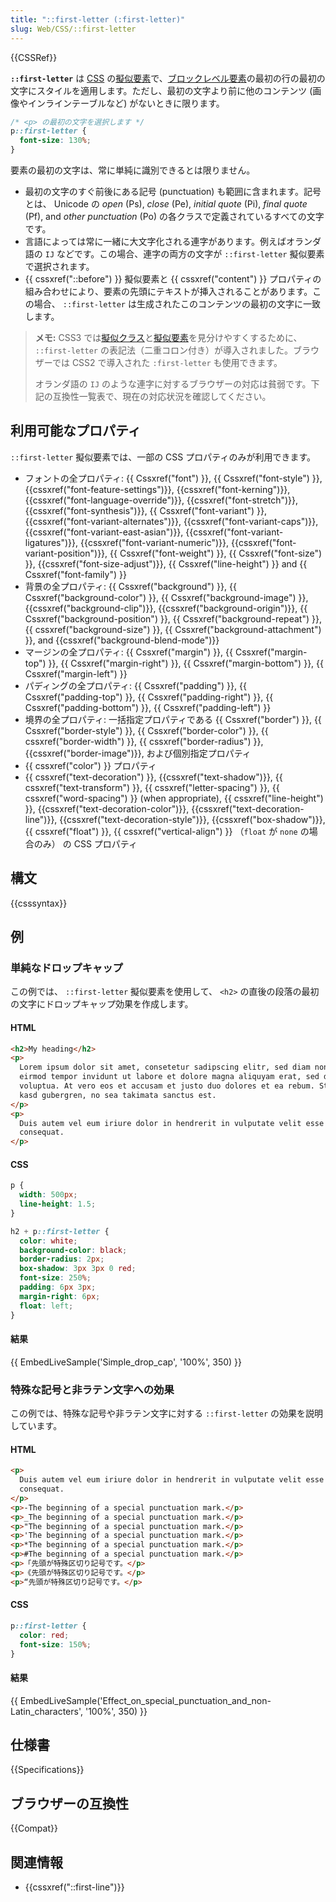 ```yaml
---
title: "::first-letter (:first-letter)"
slug: Web/CSS/::first-letter
---
```


{{CSSRef}}

**`::first-letter`** は [CSS](/ja/docs/Web/CSS) の[擬似要素](/ja/docs/Web/CSS/Pseudo-elements)で、[ブロックレベル要素](/ja/docs/Web/CSS/Visual_formatting_model#block-level_elements_and_block_boxes)の最初の行の最初の文字にスタイルを適用します。ただし、最初の文字より前に他のコンテンツ (画像やインラインテーブルなど) がないときに限ります。

```css
/* <p> の最初の文字を選択します */
p::first-letter {
  font-size: 130%;
}
```

要素の最初の文字は、常に単純に識別できるとは限りません。

- 最初の文字のすぐ前後にある記号 (punctuation) も範囲に含まれます。記号とは、 Unicode の _open_ (Ps), _close_ (Pe), _initial quote_ (Pi), _final quote_ (Pf), and _other punctuation_ (Po) の各クラスで定義されているすべての文字です。
- 言語によっては常に一緒に大文字化される連字があります。例えばオランダ語の `IJ` などです。この場合、連字の両方の文字が `::first-letter` 擬似要素で選択されます。
- {{ cssxref("::before") }} 擬似要素と {{ cssxref("content") }} プロパティの組み合わせにより、要素の先頭にテキストが挿入されることがあります。この場合、 `::first-letter` は生成されたこのコンテンツの最初の文字に一致します。

> **メモ:** CSS3 では[擬似クラス](/ja/docs/Web/CSS/Pseudo-classes)と[擬似要素](/ja/docs/Web/CSS/Pseudo-elements)を見分けやすくするために、 `::first-letter` の表記法（二重コロン付き）が導入されました。ブラウザーでは CSS2 で導入された `:first-letter` も使用できます。
>
> オランダ語の `IJ` のような連字に対するブラウザーの対応は貧弱です。下記の互換性一覧表で、現在の対応状況を確認してください。

## 利用可能なプロパティ

`::first-letter` 擬似要素では、一部の CSS プロパティのみが利用できます。

- フォントの全プロパティ: {{ Cssxref("font") }}, {{ Cssxref("font-style") }}, {{cssxref("font-feature-settings")}}, {{cssxref("font-kerning")}}, {{cssxref("font-language-override")}}, {{cssxref("font-stretch")}}, {{cssxref("font-synthesis")}}, {{ Cssxref("font-variant") }}, {{cssxref("font-variant-alternates")}}, {{cssxref("font-variant-caps")}}, {{cssxref("font-variant-east-asian")}}, {{cssxref("font-variant-ligatures")}}, {{cssxref("font-variant-numeric")}}, {{cssxref("font-variant-position")}}, {{ Cssxref("font-weight") }}, {{ Cssxref("font-size") }}, {{cssxref("font-size-adjust")}}, {{ Cssxref("line-height") }} and {{ Cssxref("font-family") }}
- 背景の全プロパティ: {{ Cssxref("background") }}, {{ Cssxref("background-color") }}, {{ Cssxref("background-image") }}, {{cssxref("background-clip")}}, {{cssxref("background-origin")}}, {{ Cssxref("background-position") }}, {{ Cssxref("background-repeat") }}, {{ cssxref("background-size") }}, {{ Cssxref("background-attachment") }}, and {{cssxref("background-blend-mode")}}
- マージンの全プロパティ: {{ Cssxref("margin") }}, {{ Cssxref("margin-top") }}, {{ Cssxref("margin-right") }}, {{ Cssxref("margin-bottom") }}, {{ Cssxref("margin-left") }}
- パディングの全プロパティ: {{ Cssxref("padding") }}, {{ Cssxref("padding-top") }}, {{ Cssxref("padding-right") }}, {{ Cssxref("padding-bottom") }}, {{ Cssxref("padding-left") }}
- 境界の全プロパティ: 一括指定プロパティである {{ Cssxref("border") }}, {{ Cssxref("border-style") }}, {{ Cssxref("border-color") }}, {{ cssxref("border-width") }}, {{ cssxref("border-radius") }}, {{cssxref("border-image")}}, および個別指定プロパティ
- {{ cssxref("color") }} プロパティ
- {{ cssxref("text-decoration") }}, {{cssxref("text-shadow")}}, {{ cssxref("text-transform") }}, {{ cssxref("letter-spacing") }}, {{ cssxref("word-spacing") }} (when appropriate), {{ cssxref("line-height") }}, {{cssxref("text-decoration-color")}}, {{cssxref("text-decoration-line")}}, {{cssxref("text-decoration-style")}}, {{cssxref("box-shadow")}}, {{ cssxref("float") }}, {{ cssxref("vertical-align") }} （`float` が `none` の場合のみ） の CSS プロパティ

## 構文

{{csssyntax}}

## 例

### 単純なドロップキャップ

この例では、 `::first-letter` 擬似要素を使用して、 `<h2>` の直後の段落の最初の文字にドロップキャップ効果を作成します。

#### HTML

```html
<h2>My heading</h2>
<p>
  Lorem ipsum dolor sit amet, consetetur sadipscing elitr, sed diam nonumy
  eirmod tempor invidunt ut labore et dolore magna aliquyam erat, sed diam
  voluptua. At vero eos et accusam et justo duo dolores et ea rebum. Stet clita
  kasd gubergren, no sea takimata sanctus est.
</p>
<p>
  Duis autem vel eum iriure dolor in hendrerit in vulputate velit esse molestie
  consequat.
</p>
```

#### CSS

```css
p {
  width: 500px;
  line-height: 1.5;
}

h2 + p::first-letter {
  color: white;
  background-color: black;
  border-radius: 2px;
  box-shadow: 3px 3px 0 red;
  font-size: 250%;
  padding: 6px 3px;
  margin-right: 6px;
  float: left;
}
```

#### 結果

{{ EmbedLiveSample('Simple_drop_cap', '100%', 350) }}

### 特殊な記号と非ラテン文字への効果

この例では、特殊な記号や非ラテン文字に対する `::first-letter` の効果を説明しています。

#### HTML

```html
<p>
  Duis autem vel eum iriure dolor in hendrerit in vulputate velit esse molestie
  consequat.
</p>
<p>-The beginning of a special punctuation mark.</p>
<p>_The beginning of a special punctuation mark.</p>
<p>"The beginning of a special punctuation mark.</p>
<p>'The beginning of a special punctuation mark.</p>
<p>*The beginning of a special punctuation mark.</p>
<p>#The beginning of a special punctuation mark.</p>
<p>「先頭が特殊区切り記号です。</p>
<p>《先頭が特殊区切り記号です。</p>
<p>“先頭が特殊区切り記号です。</p>
```

#### CSS

```css
p::first-letter {
  color: red;
  font-size: 150%;
}
```

#### 結果

{{ EmbedLiveSample('Effect_on_special_punctuation_and_non-Latin_characters', '100%', 350) }}

## 仕様書

{{Specifications}}

## ブラウザーの互換性

{{Compat}}

## 関連情報

- {{cssxref("::first-line")}}

